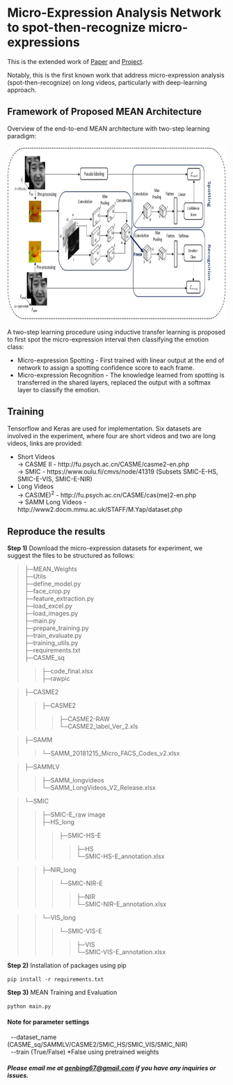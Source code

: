 # Micro-Expression Analysis Network to spot-then-recognize micro-expressions

This is the extended work of <a href="https://arxiv.org/pdf/2106.06489.pdf">Paper</a> and <a href="https://github.com/genbing99/SoftNet-SpotME">Project</a>. 

Notably, this is the first known work that address micro-expression analysis (spot-then-recognize) on long videos, particularly with deep-learning approach.

## Framework of Proposed MEAN Architecture
Overview of the end-to-end MEAN architecture with two-step learning paradigm: </br></br>
<img src='images/mean_architecture.jpg' width=900 height=400>

A two-step learning procedure using inductive transfer learning is proposed to first spot the micro-expression interval then classifying the emotion class:
<ul>
 <li> Micro-expression Spotting - First trained with linear output at the end of network to assign a spotting confidence score to each frame. </li>
 <li> Micro-expression Recognition - The knowledge learned from spotting is transferred in the shared layers, replaced the output with a softmax layer to classify the emotion. </li>
</ul>

## Training
Tensorflow and Keras are used for implementation. Six datasets are involved in the experiment, where four are short videos and two are long videos, links are provided:
<ul>
 <li> Short Videos </li>
  &#8594 CASME II - http://fu.psych.ac.cn/CASME/casme2-en.php <br>
  &#8594 SMIC - https://www.oulu.fi/cmvs/node/41319 (Subsets SMIC-E-HS, SMIC-E-VIS, SMIC-E-NIR)  <br>
 <li> Long Videos </li>
  &#8594 CAS(ME)<sup>2</sup> - http://fu.psych.ac.cn/CASME/cas(me)2-en.php <br>
  &#8594 SAMM Long Videos - http://www2.docm.mmu.ac.uk/STAFF/M.Yap/dataset.php <br>
</ul>
 
## Reproduce the results

<b>Step 1)</b> Download the micro-expression datasets for experiment, we suggest the files to be structured as follows:
>├─MEAN_Weights <br>
>├─Utils <br>
>├─define_model.py <br>
>├─face_crop.py <br>
>├─feature_extraction.py <br>
>├─load_excel.py <br>
>├─load_images.py <br>
>├─main.py <br>
>├─prepare_training.py <br>
>├─train_evaluate.py <br>
>├─training_utils.py <br>
>├─requirements.txt <br>
>├─CASME_sq <br>
>>├─code_final.xlsx <br>
>>├─rawpic <br>

>├─CASME2 <br>
>>├─CASME2 <br>
>>>├─CASME2-RAW <br>
>>>└─CASME2_label_Ver_2.xls <br>

>├─SAMM <br>
>>└─SAMM_20181215_Micro_FACS_Codes_v2.xlsx <br>

>├─SAMMLV <br>
>>├─SAMM_longvideos <br>
>>└─SAMM_LongVideos_V2_Release.xlsx <br>

>└─SMIC <br>
>>├─SMIC-E_raw image <br>
>>├─HS_long <br>
>>>├─SMIC-HS-E <br>
>>>>├─HS <br>
>>>└─SMIC-HS-E_annotation.xlsx <br>

>>├─NIR_long <br>
>>>└─SMIC-NIR-E <br>
>>>>├─NIR <br>
>>>└─SMIC-NIR-E_annotation.xlsx <br>

>>└─VIS_long <br>
>>>└─SMIC-VIS-E <br>
>>>>├─VIS <br>
>>>└─SMIC-VIS-E_annotation.xlsx <br>


<b>Step 2)</b> Installation of packages using pip

``` pip install -r requirements.txt ```
<!--

<b>Step 3)</b> Dataset setting

Open main.py, change the dataset name and expression type for evaluation.
-->
<b>Step 3)</b> MEAN Training and Evaluation

``` python main.py ```

#### Note for parameter settings <br>
&nbsp; --dataset_name (CASME_sq/SAMMLV/CASME2/SMIC_HS/SMIC_VIS/SMIC_NIR) <br>
&nbsp; --train (True/False) *False using pretrained weights <br>

##### Please email me at genbing67@gmail.com if you have any inquiries or issues.
